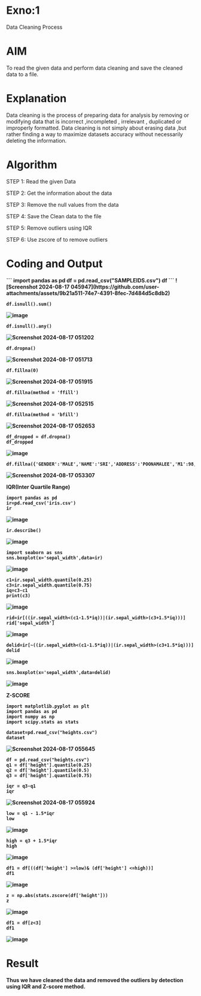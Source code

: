 # Exno:1
Data Cleaning Process

# AIM
To read the given data and perform data cleaning and save the cleaned data to a file.

# Explanation
Data cleaning is the process of preparing data for analysis by removing or modifying data that is incorrect ,incompleted , irrelevant , duplicated or improperly formatted. Data cleaning is not simply about erasing data ,but rather finding a way to maximize datasets accuracy without necessarily deleting the information.

# Algorithm
STEP 1: Read the given Data

STEP 2: Get the information about the data

STEP 3: Remove the null values from the data

STEP 4: Save the Clean data to the file

STEP 5: Remove outliers using IQR

STEP 6: Use zscore of to remove outliers

# Coding and Output
<b>
```
import pandas as pd
df = pd.read_csv("SAMPLEIDS.csv")
df
```
![Screenshot 2024-08-17 045947](https://github.com/user-attachments/assets/9b21a511-74e7-4391-8fec-7d484d5c8db2)

```
df.isnull().sum()
```
![image](https://github.com/user-attachments/assets/8684b84a-8dd1-4218-bed8-5286c8f0ffba)

```
df.isnull().any()
```
![Screenshot 2024-08-17 051202](https://github.com/user-attachments/assets/fe4d875b-11c6-40de-a772-a4505d35e056)

```
df.dropna()
```
![Screenshot 2024-08-17 051713](https://github.com/user-attachments/assets/4dd40918-2499-4e51-b7e8-93365c99b994)

```
df.fillna(0)
```
![Screenshot 2024-08-17 051915](https://github.com/user-attachments/assets/57581ab2-bd73-4ddb-afec-927f25e2267e)

```
df.fillna(method = 'ffill')
```
![Screenshot 2024-08-17 052515](https://github.com/user-attachments/assets/2a613548-327b-4001-b75e-a2ad60eb5e94)


```
df.fillna(method = 'bfill')
```
![Screenshot 2024-08-17 052653](https://github.com/user-attachments/assets/aaac5d62-cc49-44c1-878c-cd00e6eae96e)

```
df_dropped = df.dropna()
df_dropped
```
![image](https://github.com/user-attachments/assets/3d4e853c-95a2-456e-9358-afa1c76720fd)


```
df.fillna({'GENDER':'MALE','NAME':'SRI','ADDRESS':'POONAMALEE','M1':98,'M2':87,'M3':76,'M4':92,'TOTAL':305,'AVG':89.999999})
```
![Screenshot 2024-08-17 053307](https://github.com/user-attachments/assets/27c8b07d-51f0-47c2-a66b-b180b9537ba9)


IQR(Inter Quartile Range)

```
import pandas as pd
ir=pd.read_csv('iris.csv')
ir
```
![image](https://github.com/user-attachments/assets/5fd7ef06-f4d1-488c-b667-c8fc619cb3ac)

```
ir.describe()
```
![image](https://github.com/user-attachments/assets/a427fe5f-d383-454e-8a62-b2fa5e00ba8d)

```
import seaborn as sns
sns.boxplot(x='sepal_width',data=ir)
```
![image](https://github.com/user-attachments/assets/c09097d6-dd5d-4f4d-9798-dbfff47de73b)

```
c1=ir.sepal_width.quantile(0.25)
c3=ir.sepal_width.quantile(0.75)
iq=c3-c1
print(c3)
```
![image](https://github.com/user-attachments/assets/df3e1f7f-9434-4681-b6ba-b9b5f6b22d74)

```
rid=ir[((ir.sepal_width<(c1-1.5*iq))|(ir.sepal_width>(c3+1.5*iq)))]
rid['sepal_width']
```
![image](https://github.com/user-attachments/assets/11d0f6ab-9069-44f7-b3e3-4d9fb7d0e094)


```
delid=ir[~((ir.sepal_width<(c1-1.5*iq))|(ir.sepal_width>(c3+1.5*iq)))]
delid
```
![image](https://github.com/user-attachments/assets/7a426a70-bf4e-4bce-9624-3b9f77aceade)

```
sns.boxplot(x='sepal_width',data=delid)
```
![image](https://github.com/user-attachments/assets/98541071-6c0a-49ec-b337-3e03792fba2b)

</b>
<B>Z-SCORE<B/>

```
import matplotlib.pyplot as plt
import pandas as pd
import numpy as np
import scipy.stats as stats

dataset=pd.read_csv("heights.csv")
dataset
```
![Screenshot 2024-08-17 055645](https://github.com/user-attachments/assets/0ef48b71-46f1-4b20-b3da-000ec195a73e)


```
df = pd.read_csv("heights.csv")
q1 = df['height'].quantile(0.25)
q2 = df['height'].quantile(0.5)
q3 = df['height'].quantile(0.75)

iqr = q3-q1
iqr
```
![Screenshot 2024-08-17 055924](https://github.com/user-attachments/assets/706cc8ea-66fb-462d-91bb-e32d28d92ffb)

```
low = q1 - 1.5*iqr
low
```
![image](https://github.com/user-attachments/assets/7f3c3f58-602f-4f9a-a18e-8da072188dcf)

```
high = q3 + 1.5*iqr
high
```
![image](https://github.com/user-attachments/assets/ea6c5afa-c262-46b0-a40b-71d44bd2eba7)


```
df1 = df[((df['height'] >=low)& (df['height'] <=high))]
df1
```
![image](https://github.com/user-attachments/assets/b82fb361-8414-41eb-8798-99fe70ad9559)

```
z = np.abs(stats.zscore(df['height']))
z
```
![image](https://github.com/user-attachments/assets/6ad54e9e-574f-4c98-804f-926f52f78240)

```
df1 = df[z<3]
df1
```
![image](https://github.com/user-attachments/assets/1808aaf3-2a3d-4047-b204-50c04f926ffb)



# Result
Thus we have cleaned the data and removed the outliers by detection using IQR and Z-score method.
